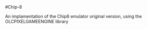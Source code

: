 #Chip-8


An implamentation of the Chip8 emulator original version, using the OLCPIXELGAMEENGINE library
